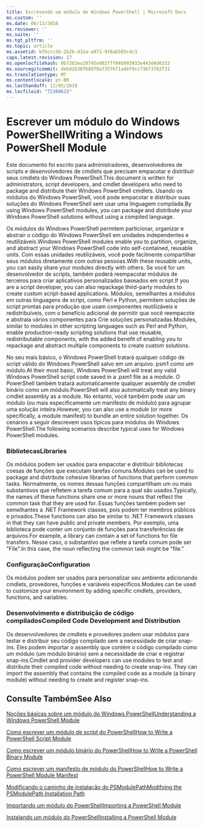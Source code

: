 ```yaml
---
title: Escrevendo um módulo do Windows PowerShell | Microsoft Docs
ms.custom: ''
ms.date: 09/13/2016
ms.reviewer: ''
ms.suite: ''
ms.tgt_pltfrm: ''
ms.topic: article
ms.assetid: bfbccc5b-2b2b-432a-a971-9f8ab503cdc3
caps.latest.revision: 17
ms.openlocfilehash: 0b7263ea19745e902fff04b993933e443d4d6333
ms.sourcegitcommit: debd2b38fb8070a7357bf1a4bf9cc736f3702f31
ms.translationtype: MT
ms.contentlocale: pt-BR
ms.lasthandoff: 12/05/2019
ms.locfileid: "72360615"
---
```

# <a name="writing-a-windows-powershell-module"></a><span data-ttu-id="73d66-102">Escrever um módulo do Windows PowerShell</span><span class="sxs-lookup"><span data-stu-id="73d66-102">Writing a Windows PowerShell Module</span></span>

<span data-ttu-id="73d66-103">Este documento foi escrito para administradores, desenvolvedores de scripts e desenvolvedores de cmdlets que precisam empacotar e distribuir seus cmdlets do Windows PowerShell.</span><span class="sxs-lookup"><span data-stu-id="73d66-103">This document is written for administrators, script developers, and cmdlet developers who need to package and distribute their Windows PowerShell cmdlets.</span></span> <span data-ttu-id="73d66-104">Usando os módulos do Windows PowerShell, você pode empacotar e distribuir suas soluções do Windows PowerShell sem usar uma linguagem compilada.</span><span class="sxs-lookup"><span data-stu-id="73d66-104">By using Windows PowerShell modules, you can package and distribute your Windows PowerShell solutions without using a compiled language.</span></span>

<span data-ttu-id="73d66-105">Os módulos do Windows PowerShell permitem particionar, organizar e abstrair o código do Windows PowerShell em unidades independentes e reutilizáveis.</span><span class="sxs-lookup"><span data-stu-id="73d66-105">Windows PowerShell modules enable you to partition, organize, and abstract your Windows PowerShell code into self-contained, reusable units.</span></span> <span data-ttu-id="73d66-106">Com essas unidades reutilizáveis, você pode facilmente compartilhar seus módulos diretamente com outras pessoas.</span><span class="sxs-lookup"><span data-stu-id="73d66-106">With these reusable units, you can easily share your modules directly with others.</span></span> <span data-ttu-id="73d66-107">Se você for um desenvolvedor de scripts, também poderá reempacotar módulos de terceiros para criar aplicativos personalizados baseados em script.</span><span class="sxs-lookup"><span data-stu-id="73d66-107">If you are a script developer, you can also repackage third-party modules to create custom script-based applications.</span></span> <span data-ttu-id="73d66-108">Módulos, semelhantes a módulos em outras linguagens de script, como Perl e Python, permitem soluções de script prontas para produção que usam componentes reutilizáveis e redistribuíveis, com o benefício adicional de permitir que você reempacote e abstraia vários componentes para Crie soluções personalizadas.</span><span class="sxs-lookup"><span data-stu-id="73d66-108">Modules, similar to modules in other scripting languages such as Perl and Python, enable production-ready scripting solutions that use reusable, redistributable components, with the added benefit of enabling you to repackage and abstract multiple components to create custom solutions.</span></span>

<span data-ttu-id="73d66-109">No seu mais básico, o Windows PowerShell tratará qualquer código de script válido do Windows PowerShell salvo em um arquivo. psm1 como um módulo.</span><span class="sxs-lookup"><span data-stu-id="73d66-109">At their most basic, Windows PowerShell will treat any valid Windows PowerShell script code saved in a .psm1 file as a module.</span></span> <span data-ttu-id="73d66-110">O PowerShell também tratará automaticamente qualquer assembly de cmdlet binário como um módulo.</span><span class="sxs-lookup"><span data-stu-id="73d66-110">PowerShell will also automatically treat any binary cmdlet assembly as a module.</span></span> <span data-ttu-id="73d66-111">No entanto, você também pode usar um módulo (ou mais especificamente um manifesto de módulo) para agrupar uma solução inteira.</span><span class="sxs-lookup"><span data-stu-id="73d66-111">However, you can also use a module (or more specifically, a module manifest) to bundle an entire solution together.</span></span> <span data-ttu-id="73d66-112">Os cenários a seguir descrevem usos típicos para módulos do Windows PowerShell.</span><span class="sxs-lookup"><span data-stu-id="73d66-112">The following scenarios describe typical uses for Windows PowerShell modules.</span></span>

### <a name="libraries"></a><span data-ttu-id="73d66-113">Bibliotecas</span><span class="sxs-lookup"><span data-stu-id="73d66-113">Libraries</span></span>

<span data-ttu-id="73d66-114">Os módulos podem ser usados para empacotar e distribuir bibliotecas coesas de funções que executam tarefas comuns.</span><span class="sxs-lookup"><span data-stu-id="73d66-114">Modules can be used to package and distribute cohesive libraries of functions that perform common tasks.</span></span> <span data-ttu-id="73d66-115">Normalmente, os nomes dessas funções compartilham um ou mais substantivos que refletem a tarefa comum para a qual são usados.</span><span class="sxs-lookup"><span data-stu-id="73d66-115">Typically, the names of these functions share one or more nouns that reflect the common task that they are used for.</span></span> <span data-ttu-id="73d66-116">Essas funções também podem ser semelhantes a .NET Framework classes, pois podem ter membros públicos e privados.</span><span class="sxs-lookup"><span data-stu-id="73d66-116">These functions can also be similar to .NET Framework classes in that they can have public and private members.</span></span> <span data-ttu-id="73d66-117">Por exemplo, uma biblioteca pode conter um conjunto de funções para transferências de arquivos.</span><span class="sxs-lookup"><span data-stu-id="73d66-117">For example, a library can contain a set of functions for file transfers.</span></span> <span data-ttu-id="73d66-118">Nesse caso, o substantivo que reflete a tarefa comum pode ser "File".</span><span class="sxs-lookup"><span data-stu-id="73d66-118">In this case, the noun reflecting the common task might be "file."</span></span>

### <a name="configuration"></a><span data-ttu-id="73d66-119">Configuração</span><span class="sxs-lookup"><span data-stu-id="73d66-119">Configuration</span></span>

<span data-ttu-id="73d66-120">Os módulos podem ser usados para personalizar seu ambiente adicionando cmdlets, provedores, funções e variáveis específicos.</span><span class="sxs-lookup"><span data-stu-id="73d66-120">Modules can be used to customize your environment by adding specific cmdlets, providers, functions, and variables.</span></span>

### <a name="compiled-code-development-and-distribution"></a><span data-ttu-id="73d66-121">Desenvolvimento e distribuição de código compilados</span><span class="sxs-lookup"><span data-stu-id="73d66-121">Compiled Code Development and Distribution</span></span>

<span data-ttu-id="73d66-122">Os desenvolvedores de cmdlets e provedores podem usar módulos para testar e distribuir seu código compilado sem a necessidade de criar snap-ins. Eles podem importar o assembly que contém o código compilado como um módulo (um módulo binário) sem a necessidade de criar e registrar snap-ins.</span><span class="sxs-lookup"><span data-stu-id="73d66-122">Cmdlet and provider developers can use modules to test and distribute their compiled code without needing to create snap-ins. They can import the assembly that contains the compiled code as a module (a binary module) without needing to create and register snap-ins.</span></span>

## <a name="see-also"></a><span data-ttu-id="73d66-123">Consulte Também</span><span class="sxs-lookup"><span data-stu-id="73d66-123">See Also</span></span>

[<span data-ttu-id="73d66-124">Noções básicas sobre um módulo do Windows PowerShell</span><span class="sxs-lookup"><span data-stu-id="73d66-124">Understanding a Windows PowerShell Module</span></span>](./understanding-a-windows-powershell-module.md)

[<span data-ttu-id="73d66-125">Como escrever um módulo de script do PowerShell</span><span class="sxs-lookup"><span data-stu-id="73d66-125">How to Write a PowerShell Script Module</span></span>](./how-to-write-a-powershell-script-module.md)

[<span data-ttu-id="73d66-126">Como escrever um módulo binário do PowerShell</span><span class="sxs-lookup"><span data-stu-id="73d66-126">How to Write a PowerShell Binary Module</span></span>](./how-to-write-a-powershell-binary-module.md)

[<span data-ttu-id="73d66-127">Como escrever um manifesto de módulo do PowerShell</span><span class="sxs-lookup"><span data-stu-id="73d66-127">How to Write a PowerShell Module Manifest</span></span>](how-to-write-a-powershell-module-manifest.md)

[<span data-ttu-id="73d66-128">Modificando o caminho de instalação do PSModulePath</span><span class="sxs-lookup"><span data-stu-id="73d66-128">Modifying the PSModulePath Installation Path</span></span>](./modifying-the-psmodulepath-installation-path.md)

[<span data-ttu-id="73d66-129">Importando um módulo do PowerShell</span><span class="sxs-lookup"><span data-stu-id="73d66-129">Importing a PowerShell Module</span></span>](./importing-a-powershell-module.md)

[<span data-ttu-id="73d66-130">Instalando um módulo do PowerShell</span><span class="sxs-lookup"><span data-stu-id="73d66-130">Installing a PowerShell Module</span></span>](./installing-a-powershell-module.md)
